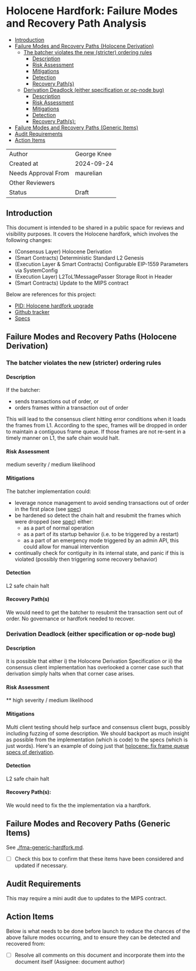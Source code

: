 # Holocene Hardfork: Failure Modes and Recovery Path Analysis

<!-- START doctoc generated TOC please keep comment here to allow auto update -->
<!-- DON'T EDIT THIS SECTION, INSTEAD RE-RUN doctoc TO UPDATE -->

- [Introduction](#introduction)
- [Failure Modes and Recovery Paths (Holocene Derivation)](#failure-modes-and-recovery-paths-holocene-derivation)
  - [The batcher violates the new (stricter) ordering rules](#the-batcher-violates-the-new-stricter-ordering-rules)
    - [Description](#description)
    - [Risk Assessment](#risk-assessment)
    - [Mitigations](#mitigations)
    - [Detection](#detection)
    - [Recovery Path(s)](#recovery-paths)
  - [Derivation Deadlock (either specification or op-node bug)](#derivation-deadlock-either-specification-or-op-node-bug)
    - [Description](#description-1)
    - [Risk Assessment](#risk-assessment-1)
    - [Mitigations](#mitigations-1)
    - [Detection](#detection-1)
    - [Recovery Path(s):](#recovery-paths)
- [Failure Modes and Recovery Paths (Generic Items)](#failure-modes-and-recovery-paths-generic-items)
- [Audit Requirements](#audit-requirements)
- [Action Items](#action-items)

<!-- END doctoc generated TOC please keep comment here to allow auto update -->

| | |
|--------|--------------|
| Author | George Knee |
| Created at | 2024-09-24 |
| Needs Approval From | maurelian |
| Other Reviewers |   |
| Status | Draft |


## Introduction

This document is intended to be shared in a public space for reviews and visibility purposes. It covers the Holocene hardfork, which involves the following changes: 
- (Consensus Layer) Holocene Derivation
- (Smart Contracts) Deterministic Standard L2 Genesis
- (Execution Layer & Smart Contracts) Configurable EIP-1559 Parameters via SystemConfig
- (Execution Layer) L2ToL1MessagePasser Storage Root in Header
- (Smart Contracts) Update to the MIPS contract

Below are references for this project:

- [PID: Holocene hardfork upgrade](https://www.notion.so/PID-Holocene-hardfork-upgrade-00ee1ffc414a407088fdb49841771527?pvs=21)
- [Github tracker](https://github.com/orgs/ethereum-optimism/projects/84/views/6)
- [Specs](https://specs.optimism.io/protocol/holocene/derivation.html?highlight=holocene#holocene-derivation)


## Failure Modes and Recovery Paths (Holocene Derivation)

### The batcher violates the new (stricter) ordering rules

#### Description

If the batcher:
  - sends transactions out of order, or
   - orders frames within a transaction out of order

This will lead to the consensus client hitting error conditions when it loads the frames from L1. According to the spec, frames will be dropped in order to maintain a contiguous frame queue. If those frames are not re-sent in a timely manner on L1, the safe chain would halt.
    
#### Risk Assessment
 medium severity / medium likelihood
#### Mitigations
The batcher implementation could:
  - leverage nonce management to avoid sending transactions out of order in the first place (see [spec](https://specs.optimism.io/protocol/holocene/derivation.html?highlight=holocene#batcher-hardening))
  - be hardened so detect the chain halt and resubmit the frames which were dropped (see [spec](https://specs.optimism.io/protocol/holocene/derivation.html?highlight=holocene#batcher-hardening)) either:
    - as a part of normal operation
    - as a part of its startup behavior (i.e. to be triggered by a restart)
    - as a part of an emergency mode triggered by an admin API, this could allow for manual intervention
- continually check for contiguity in its internal state, and panic if this is violated (possibly then triggering some recovery behavior)
#### Detection
L2 safe chain halt
#### Recovery Path(s)
We would need to get the batcher to resubmit the transaction sent out of order. No governance or hardfork needed to recover.

### Derivation Deadlock (either specification or op-node bug)

#### Description
It is possible that either i) the Holocene Derivation Specification or ii) the consensus client implementation has overlooked a corner case such that derivation simply halts when that corner case arises.
#### Risk Assessment
** high severity / medium likelihood
#### Mitigations 
Multi client testing should help surface and consensus client bugs, possibly including fuzzing of some description.
We should backport as much insight as possible from the implementation (which is code) to the specs (which is just words). Here's an example of doing just that [holocene: fix frame queue specs of derivation](https://github.com/ethereum-optimism/specs/pull/386).
#### Detection
L2 safe chain halt
#### Recovery Path(s):
We would need to fix the the implementation via a hardfork.

## Failure Modes and Recovery Paths (Generic Items)
See [./fma-generic-hardfork.md](./fma-generic-hardfork.md). 

- [ ] Check this box to confirm that these items have been considered and updated if necessary.


## Audit Requirements

This may require a mini audit due to updates to the MIPS contract.

## Action Items

Below is what needs to be done before launch to reduce the chances of the above failure modes occurring, and to ensure they can be detected and recovered from:

- [ ] Resolve all comments on this document and incorporate them into the document itself (Assignee: document author)

